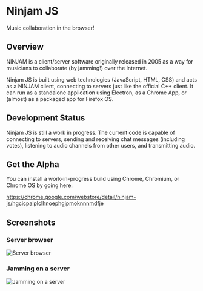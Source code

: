 # Ninjam JS

Music collaboration in the browser!

## Overview

NINJAM is a client/server software originally released in 2005 as a way for
musicians to collaborate (by jamming!) over the Internet.

Ninjam JS is built using web technologies (JavaScript, HTML, CSS) and acts as a
NINJAM client, connecting to servers just like the official C++ client. It can
run as a standalone application using Electron, as a Chrome App, or (almost)
as a packaged app for Firefox OS.

## Development Status

Ninjam JS is still a work in progress. The current code is capable of
connecting to servers, sending and receiving chat messages (including votes),
listening to audio channels from other users, and transmitting audio.

## Get the Alpha

You can install a work-in-progress build using Chrome, Chromium, or Chrome OS
by going here:

https://chrome.google.com/webstore/detail/ninjam-js/hgcicpalplclhnoephgjpmoknnnmdfje

## Screenshots

### Server browser

![Server browser](https://raw.github.com/wiki/BHSPitMonkey/ninjam-js/screenshots/servers.png)

### Jamming on a server

![Jamming on a server](https://raw.github.com/wiki/BHSPitMonkey/ninjam-js/screenshots/jam.png)
